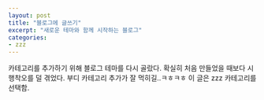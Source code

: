 ```yaml
---
layout: post
title: "블로그에 글쓰기"
excerpt: "새로운 테마와 함께 시작하는 블로그"
categories:
- zzz 
---
```


카테고리를 추가하기 위해 블로그 테마를 다시 골랐다. 
확실히 처음 만들었을 때보다 시행착오를 덜 겪었다. 
부디 카테고리 추가가 잘 먹히길..ㅋㅎㅋㅎ 
이 글은 zzz 카테고리를 선택함.
